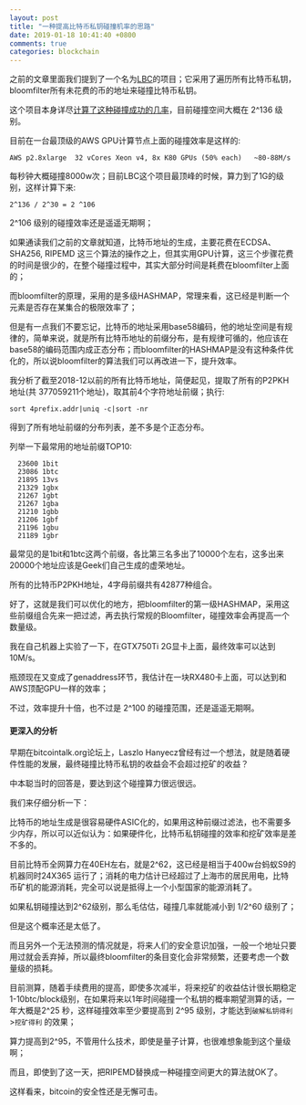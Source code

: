 ```yaml
---
layout: post
title: "一种提高比特币私钥碰撞机率的思路"
date: 2019-01-18 10:41:40 +0800
comments: true
categories: blockchain
---
```

之前的文章里面我们提到了一个名为[LBC](https://lbc.cryptoguru.org)的项目；它采用了遍历所有比特币私钥，bloomfilter所有未花费的币的地址来碰撞比特币私钥。

这个项目本身详尽[计算了这种碰撞成功的几率](https://lbc.cryptoguru.org/stats)，目前碰撞空间大概在 2^136 级别。

目前在一台最顶级的AWS GPU计算节点上面的碰撞效率是这样的:

```
AWS p2.8xlarge	32 vCores Xeon v4, 8x K80 GPUs (50% each)	~80-88M/s
```

每秒钟大概碰撞8000w次；目前LBC这个项目最顶峰的时候，算力到了1G的级别，这样计算下来:
```
2^136 / 2^30 = 2 ^106
```

2^106 级别的碰撞效率还是遥遥无期啊；

<!-- more -->

如果通读我们之前的文章就知道，比特币地址的生成，主要花费在ECDSA、SHA256, RIPEMD 这三个算法的操作之上，但其实用GPU计算，这三个步骤花费的时间是很少的，在整个碰撞过程中，其实大部分时间是耗费在bloomfilter上面的；

而bloomfilter的原理，采用的是多级HASHMAP，常理来看，这已经是判断一个元素是否存在某集合的极限效率了；

但是有一点我们不要忘记，比特币的地址采用base58编码，他的地址空间是有规律的，简单来说，就是所有比特币地址的前缀分布，是有规律可循的，他应该在base58的编码范围内成正态分布；而bloomfilter的HASHMAP是没有这种条件优化的，所以说bloomfilter的算法我们可以再改进一下，提升效率。

我分析了截至2018-12以前的所有比特币地址，简便起见，提取了所有的P2PKH地址(共
377059211个地址)，取其前4个字符地址前缀；执行:

```
sort 4prefix.addr|uniq -c|sort -nr
```

得到了所有地址前缀的分布列表，差不多是个正态分布。

列举一下最常用的地址前缀TOP10:

```
  23600 1bit
  23086 1btc
  21895 13vs
  21329 1gbx
  21267 1gbt
  21267 1gba
  21210 1gbb
  21206 1gbf
  21196 1gbu
  21189 1gbr
```

最常见的是1bit和1btc这两个前缀，各比第三名多出了10000个左右，这多出来20000个地址应该是Geek们自己生成的虚荣地址。

所有的比特币P2PKH地址，4字母前缀共有42877种组合。

好了，这就是我们可以优化的地方，把bloomfilter的第一级HASHMAP，采用这些前缀组合先来一把过滤，再去执行常规的Bloomfilter，碰撞效率会再提高一个数量级。


我在自己机器上实验了一下，在GTX750Ti 2G显卡上面，最终效率可以达到 10M/s。

瓶颈现在又变成了genaddress环节，我估计在一块RX480卡上面，可以达到和AWS顶配GPU一样的效率；

不过，效率提升十倍，也不过是 2^100 的碰撞范围，还是遥遥无期啊。

#### 更深入的分析

早期在bitcointalk.org论坛上，Laszlo Hanyecz曾经有过一个想法，就是随着硬件性能的发展，最终碰撞比特币私钥的收益会不会超过挖矿的收益？

中本聪当时的回答是，要达到这个碰撞算力很远很远。

我们来仔细分析一下：

比特币的地址生成是很容易硬件ASIC化的，如果用这种前缀过滤法，也不需要多少内存，所以可以近似认为：如果硬件化，比特币私钥碰撞的效率和挖矿效率是差不多的。

目前比特币全网算力在40EH左右，就是2^62，这已经是相当于400w台蚂蚁S9的机器同时24X365 运行了；消耗的电力估计已经超过了上海市的居民用电，比特币矿机的能源消耗，完全可以说是抵得上一个小型国家的能源消耗了。

如果私钥碰撞达到2^62级别，那么毛估估，碰撞几率就能减小到 1/2^60 级别了；

但是这个概率还是太低了。

而且另外一个无法预测的情况就是，将来人们的安全意识加强，一般一个地址只要用过就会丢弃掉，所以最终bloomfilter的条目变化会非常频繁，还要考虑一个数量级的损耗。


目前测算，随着手续费用的提高，即使多次减半，将来挖矿的收益估计很长期稳定1-10btc/block级别，在如果将来以1年时间碰撞一个私钥的概率期望测算的话，一年大概是2^25 秒，这样碰撞效率至少要提高到 2^95 级别，才能达到`破解私钥得利`>`挖矿得利` 的效果；

算力提高到2^95，不管用什么技术，即使是量子计算，也很难想象能到这个量级啊；

而且，即使到了这一天，把RIPEMD替换成一种碰撞空间更大的算法就OK了。

这样看来，bitcoin的安全性还是无懈可击。
